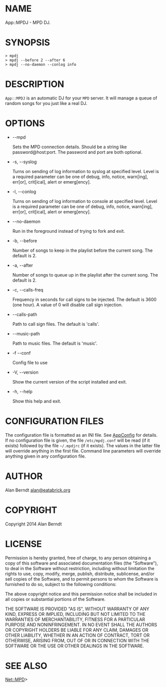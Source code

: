 # NAME

App::MPDJ - MPD DJ.

# SYNOPSIS

    > mpdj
    > mpdj --before 2 --after 6
    > mpdj --no-daemon --conlog info

# DESCRIPTION

`App::MPDJ` is an automatic DJ for your `MPD` server.  It will manage a queue
of random songs for you just like a real DJ.

# OPTIONS

- \--mpd

    Sets the MPD connection details.  Should be a string like password@host:port.
    The password and port are both optional.

- \-s, --syslog

    Turns on sending of log information to syslog at specified level.  Level is a
    required parameter can be one of debug, info, notice, warn\[ing\], err\[or\],
    crit\[ical\], alert or emerg\[ency\].

- \-l, --conlog

    Turns on sending of log information to console at specified level.  Level is a
    required parameter can be one of debug, info, notice, warn\[ing\], err\[or\],
    crit\[ical\], alert or emerg\[ency\].

- \--no-daemon

    Run in the foreground instead of trying to fork and exit.

- \-b, --before

    Number of songs to keep in the playlist before the current song.  The default
    is 2.

- \-a, --after

    Number of songs to queue up in the playlist after the current song.  The
    default is 2.

- \-c, --calls-freq

    Frequency in seconds for call signs to be injected.  The default is 3600 (one
    hour).  A value of 0 will disable call sign injection.

- \--calls-path

    Path to call sign files.  The default is 'calls'.

- \--music-path

    Path to music files.  The default is 'music'.

- \-f --conf

    Config file to use

- \-V, --version

    Show the current version of the script installed and exit.

- \-h, --help

    Show this help and exit.

# CONFIGURATION FILES

The configuration file is formatted as an INI file.  See [AppConfig](http://search.cpan.org/perldoc?AppConfig) for
details.  If no configuration file is given, the file `/etc/mpdj.conf` will be
read (if it exists) followed by the file `~/.mpdjrc` (if it exists).  The
values in the latter file will override anything in the first file.  Command
line parameters will override anything given in any configuration file.

# AUTHOR

Alan Berndt <alan@eatabrick.org>

# COPYRIGHT

Copyright 2014 Alan Berndt

# LICENSE

Permission is hereby granted, free of charge, to any person obtaining a copy of
this software and associated documentation files (the "Software"), to deal in
the Software without restriction, including without limitation the rights to
use, copy, modify, merge, publish, distribute, sublicense, and/or sell copies
of the Software, and to permit persons to whom the Software is furnished to do
so, subject to the following conditions:

The above copyright notice and this permission notice shall be included in all
copies or substantial portions of the Software.

THE SOFTWARE IS PROVIDED "AS IS", WITHOUT WARRANTY OF ANY KIND, EXPRESS OR
IMPLIED, INCLUDING BUT NOT LIMITED TO THE WARRANTIES OF MERCHANTABILITY,
FITNESS FOR A PARTICULAR PURPOSE AND NONINFRINGEMENT. IN NO EVENT SHALL THE
AUTHORS OR COPYRIGHT HOLDERS BE LIABLE FOR ANY CLAIM, DAMAGES OR OTHER
LIABILITY, WHETHER IN AN ACTION OF CONTRACT, TORT OR OTHERWISE, ARISING FROM,
OUT OF OR IN CONNECTION WITH THE SOFTWARE OR THE USE OR OTHER DEALINGS IN THE
SOFTWARE.

# SEE ALSO

[Net::MPD](http://search.cpan.org/perldoc?Net::MPD)\>
